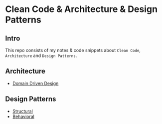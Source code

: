 # Clean Code & Architecture & Design Patterns

## Intro
This repo consists of my notes & code snippets about `Clean Code`, `Architecture` and `Design Patterns`.

## Architecture
- [Domain Driven Design](architecture/ddd/DomainDrivenDesign.md)

## Design Patterns
- [Structural](design_patterns/Structural.md)
- [Behavioral](design_patterns/Behavioral.md)
